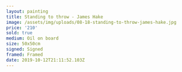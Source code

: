 ```yaml
---
layout: painting
title: Standing to throw - James Hake
image: /assets/img/uploads/08-18-standing-to-throw-james-hake.jpg
price: '210'
sold: true
medium: Oil on board
size: 50x50cm
signed: Signed
framed: Framed
date: 2019-10-12T21:11:52.103Z
---
```


